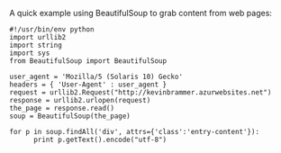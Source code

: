 A quick example using BeautifulSoup to grab content from web pages:


    #!/usr/bin/env python
    import urllib2
    import string
    import sys
    from BeautifulSoup import BeautifulSoup
    
    user_agent = 'Mozilla/5 (Solaris 10) Gecko'
    headers = { 'User-Agent' : user_agent }
    request = urllib2.Request("http://kevinbrammer.azurwebsites.net")
    response = urllib2.urlopen(request)
    the_page = response.read()
    soup = BeautifulSoup(the_page)
    
    for p in soup.findAll('div', attrs={'class':'entry-content'}):
          print p.getText().encode("utf-8")
